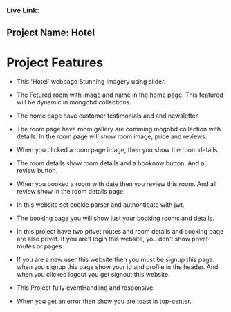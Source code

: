 ### Live Link: 

## Project Name: Hotel

# Project Features

- This 'Hotel' webpage Stunning Imagery using slider.

- The Fetured room with image and name in the home page. This featured will be dynamic in mongobd collections.

- The home page have customer testimonials and and newsletter.

- The room page have room gallery are comming mogobd collection with details. In the room page will show room image, price and reviews.

- When you clicked a room page image, then you show the room details.

- The room details show room details and a booknow button. And a review button.

- When you booked a room with date then you review this room. And all review show in the room details page.

- In this website set cookie parser and authonticate with jwt.

- The booking page you will show just your booking rooms and details.

- In this project have two privet routes and room details and booking page are also privet. If you are't login this website, you don't show privet routes or pages.

- If you are a new user this website then you must be signup this page. when you signup this page show your id and profile in the header. And when you clicked logout you get signout this website.

- This Project fully eventHandling and responsive.

- When you get an error then show you are toast in top-center.